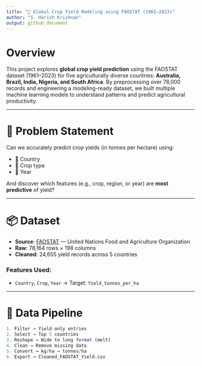 ```yaml
---
title: "🌾 Global Crop Yield Modeling using FAOSTAT (1961–2023)"
author: "S. Harish Krishnan"
output: github_document
---
```


# Overview

This project explores **global crop yield prediction** using the FAOSTAT dataset (1961–2023) for five agriculturally diverse countries: **Australia, Brazil, India, Nigeria, and South Africa**. By preprocessing over 78,000 records and engineering a modeling-ready dataset, we built multiple machine learning models to understand patterns and predict agricultural productivity.

---

# 🧠 Problem Statement

Can we accurately predict crop yields (in tonnes per hectare) using:

- 📍 Country  
- 🌾 Crop type  
- 📅 Year  

And discover which features (e.g., crop, region, or year) are **most predictive** of yield?

---

# 📦 Dataset

- **Source**: [FAOSTAT](https://www.fao.org/faostat/) — United Nations Food and Agriculture Organization
- **Raw**: 78,164 rows × 198 columns  
- **Cleaned**: 24,655 yield records across 5 countries

### Features Used:
- `Country`, `Crop`, `Year` → Target: `Yield_tonnes_per_ha`

---

# 🧹 Data Pipeline

```r
1. Filter → Yield-only entries
2. Select → Top 5 countries
3. Reshape → Wide to long format (melt)
4. Clean → Remove missing data
5. Convert → kg/ha → tonnes/ha
6. Export → Cleaned_FAOSTAT_Yield.csv

